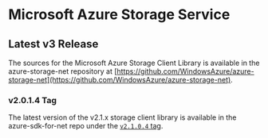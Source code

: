 # Microsoft Azure Storage Service #

## Latest v3 Release

The sources for the Microsoft Azure Storage Client Library is available in the azure-storage-net repository at [https://github.com/WindowsAzure/azure-storage-net](https://github.com/WindowsAzure/azure-storage-net).

### v2.0.1.4 Tag

The latest version of the v2.1.x storage client library is available in the azure-sdk-for-net repo under the [`v2.1.0.4` tag](https://github.com/WindowsAzure/azure-sdk-for-net/releases/tag/v2.1.0.4). 

